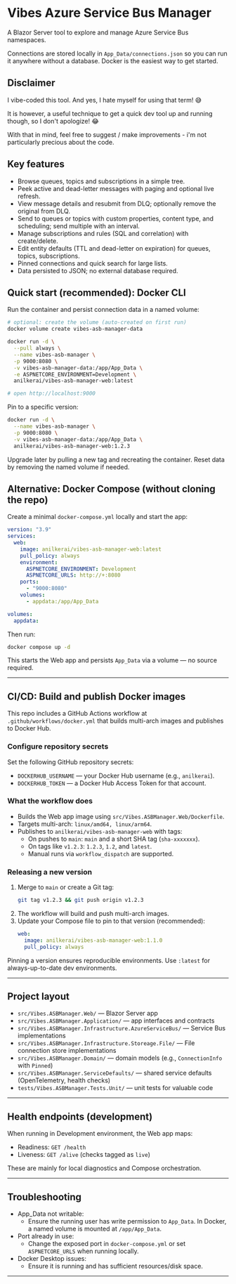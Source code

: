 # Vibes Azure Service Bus Manager

A Blazor Server tool to explore and manage Azure Service Bus namespaces.

Connections are stored locally in `App_Data/connections.json` so you can run it anywhere without a database. Docker is the easiest way to get started.

## Disclaimer

I vibe-coded this tool. And yes, I hate myself for using that term! 😅

It is however, a useful technique to get a quick dev tool up and running though, so I don't apologize! 😂

With that in mind, feel free to suggest / make improvements - i'm not particularly precious about the code.

## Key features

- Browse queues, topics and subscriptions in a simple tree.
- Peek active and dead-letter messages with paging and optional live refresh.
- View message details and resubmit from DLQ; optionally remove the original from DLQ.
- Send to queues or topics with custom properties, content type, and scheduling; send multiple with an interval.
- Manage subscriptions and rules (SQL and correlation) with create/delete.
- Edit entity defaults (TTL and dead-letter on expiration) for queues, topics, subscriptions.
- Pinned connections and quick search for large lists.
- Data persisted to JSON; no external database required.

## Quick start (recommended): Docker CLI

Run the container and persist connection data in a named volume:

```bash
# optional: create the volume (auto-created on first run)
docker volume create vibes-asb-manager-data

docker run -d \
  --pull always \
  --name vibes-asb-manager \
  -p 9000:8080 \
  -v vibes-asb-manager-data:/app/App_Data \
  -e ASPNETCORE_ENVIRONMENT=Development \
  anilkerai/vibes-asb-manager-web:latest

# open http://localhost:9000
```

Pin to a specific version:

```bash
docker run -d \
  --name vibes-asb-manager \
  -p 9000:8080 \
  -v vibes-asb-manager-data:/app/App_Data \
  anilkerai/vibes-asb-manager-web:1.2.3
```

Upgrade later by pulling a new tag and recreating the container. Reset data by removing the named volume if needed.

## Alternative: Docker Compose (without cloning the repo)

Create a minimal `docker-compose.yml` locally and start the app:

```yaml
version: "3.9"
services:
  web:
    image: anilkerai/vibes-asb-manager-web:latest
    pull_policy: always
    environment:
      ASPNETCORE_ENVIRONMENT: Development
      ASPNETCORE_URLS: http://+:8080
    ports:
      - "9000:8080"
    volumes:
      - appdata:/app/App_Data

volumes:
  appdata:
```

Then run:

```bash
docker compose up -d
```

This starts the Web app and persists `App_Data` via a volume — no source required.

---

## CI/CD: Build and publish Docker images

This repo includes a GitHub Actions workflow at `.github/workflows/docker.yml` that builds multi-arch images and publishes to Docker Hub.

### Configure repository secrets

Set the following GitHub repository secrets:

- `DOCKERHUB_USERNAME` — your Docker Hub username (e.g., `anilkerai`).
- `DOCKERHUB_TOKEN` — a Docker Hub Access Token for that account.

### What the workflow does

- Builds the Web app image using `src/Vibes.ASBManager.Web/Dockerfile`.
- Targets multi-arch: `linux/amd64, linux/arm64`.
- Publishes to `anilkerai/vibes-asb-manager-web` with tags:
  - On pushes to `main`: `main` and a short SHA tag (`sha-xxxxxxx`).
  - On tags like `v1.2.3`: `1.2.3`, `1.2`, and `latest`.
  - Manual runs via `workflow_dispatch` are supported.

### Releasing a new version

1. Merge to `main` or create a Git tag:
   ```bash
   git tag v1.2.3 && git push origin v1.2.3
   ```
2. The workflow will build and push multi-arch images.
3. Update your Compose file to pin to that version (recommended):
   ```yaml
   web:
     image: anilkerai/vibes-asb-manager-web:1.1.0
     pull_policy: always
   ```

Pinning a version ensures reproducible environments. Use `:latest` for always-up-to-date dev environments.

---

## Project layout

- `src/Vibes.ASBManager.Web/` — Blazor Server app
- `src/Vibes.ASBManager.Application/` — app interfaces and contracts
- `src/Vibes.ASBManager.Infrastructure.AzureServiceBus/` — Service Bus implementations
- `src/Vibes.ASBManager.Infrastructure.Storeage.File/` — File connection store implementations
- `src/Vibes.ASBManager.Domain/` — domain models (e.g., `ConnectionInfo` with `Pinned`)
- `src/Vibes.ASBManager.ServiceDefaults/` — shared service defaults (OpenTelemetry, health checks)
- `tests/Vibes.ASBManager.Tests.Unit/` — unit tests for valuable code

---

## Health endpoints (development)

When running in Development environment, the Web app maps:

- Readiness: `GET /health`
- Liveness: `GET /alive` (checks tagged as `live`)

These are mainly for local diagnostics and Compose orchestration.

---

## Troubleshooting

- App_Data not writable:
  - Ensure the running user has write permission to `App_Data`. In Docker, a named volume is mounted at `/app/App_Data`.
- Port already in use:
  - Change the exposed port in `docker-compose.yml` or set `ASPNETCORE_URLS` when running locally.
- Docker Desktop issues:
  - Ensure it is running and has sufficient resources/disk space.

---